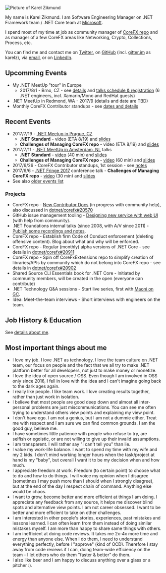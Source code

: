 ![Picture of Karel Zikmund](/images/karelz.jpg)

My name is Karel Zikmund.
I am Software Engineering Manager on .NET Framework team / .NET Core team at [Microsoft](https://www.microsoft.com/).

I spend most of my time at job as community manager of [CoreFX repo](https://github.com/dotnet/corefx) and as manager of a few CoreFX areas like Networking, Crypto, Collections, Process, etc.

You can find me and contact me on [Twitter](https://twitter.com/ziki_cz), on [GitHub](https://github.com/karelz) (incl. [gitter.im](https://gitter.im) as karelz), via [email](mailto:karelz@microsoft.com), or on [LinkedIn](https://www.linkedin.com/in/karelzikmund).

## Upcomming Events

* My .NET MeetUp "tour" in Europe
    * 2017/8/1 - Brno, CZ - see [details](https://twitter.com/ziki_cz/status/882255985867460610) and [talks schedule & registration](https://www.wug.cz/brno/akce/952--Net-TechTalks) (6 .NET engineers, incl. Xamarin/Mono and RedHat guests)
* .NET MeetUp in Redmond, WA - 2017/9 (details and date are TBD)
* Monthly CoreFX Contributor standups - see [dates and details](https://github.com/dotnet/corefx-standup/)

## Recent Events

* 2017/7/19 - [.NET Meetup in Prague, CZ](/events/2017-07-19_dotNetMeetUp_Prague)
  * **.NET Standard** - video (ETA 8/19) and [slides](https://www.slideshare.net/KarelZikmund1/net-meetup-prague-net-standard-karel-zikmund)
   * **Challenges of Managing CoreFX repo** - video (ETA 8/19) and [slides](https://www.slideshare.net/KarelZikmund1/net-meetup-prague-challenges-of-managing-corefx-repo-karel-zikmund)
* 2017/7/11 - [.NET MeetUp in Amsterdam, NL](/events/2017-07-11_dotNetMeetUp_Amsterdam) talks
   * **.NET Standard** - [video](https://www.youtube.com/watch?v=QhOfzglQ1-g) (40 min) and [slides](https://www.slideshare.net/KarelZikmund1/2017-0711-dotnetstandard)
   * **Challenges of Managing CoreFX repo** - [video](https://www.youtube.com/watch?v=QRUmG4TjViU) (60 min) and [slides](https://www.slideshare.net/KarelZikmund1/challenges-of-managing-corefx-repo)
* 2017/6/26 - CoreFX Contributor standups, 1st session - see [notes](https://github.com/dotnet/corefx-standup/blob/master/Standups/2017-06.md)
* 2017/6/6 - [.NET Fringe 2017](http://dotnetfringe.org) conference talk - **Challenges of Managing CoreFX repo** - [video](https://www.youtube.com/watch?v=Kcm0ns1pzm0) (30 min) and [slides](https://www.slideshare.net/KarelZikmund1/net-fringe-2017-challenges-of-managing-corefx-repo-karel-zikmund)
* See also [older events list](/details)

### Projects

* CoreFX repo - [New Contributor Docs](https://github.com/dotnet/corefx/wiki/New-contributor-Docs) (in progress with community help), also discussed in [dotnet/corefx#20570](https://github.com/dotnet/corefx/issues/20570)
* GitHub issue management tooling - [Designing new service with web UI](https://github.com/karelz/GitHubIssues#v2---web-ui) (with help from community).
* .NET Foundations internal talks (since 2008, with A/V since 2011) - [Publish some recordings and notes](https://twitter.com/ziki_cz/status/870877028093800448).
* CoreFX repo - Establish firm Code of Conduct enforcement (deleting offensive content). Blog about what and why will be enforced.
* CoreFX repo - Regular (monthly) alpha versions of .NET Core - see details in [dotnet/corefx#20911](https://github.com/dotnet/corefx/issues/20911)
* CoreFX repo - Spin off CoreFxExtensions repo to simplify creation of libraries/APIs by community which do not belong into CoreFX repo - see details in [dotnet/corefx#20902](https://github.com/dotnet/corefx/issues/20902)
* Shared Source CLI Essentials book for .NET Core - Initiated by community members, will be created in the open (everyone can contribute)
* .NET Technology Q&A sessions - Start live series, first with [Maoni on GC](https://twitter.com/ziki_cz/status/865370793567371268).
* Idea: Meet-the-team interviews - Short interviews with engineers on the team.

## Job History & Education

See [details about me](/details).

## Most important things about me

* I love my job. I love .NET as technology. I love the team culture on .NET team, our focus on people and the fact that we all try to make .NET platform better for all developers, not just to make money or monetize.
* I love the idea of open source / OSS. Even though I am involved in OSS only since 2016, I fell in love with the idea and I can't imagine going back to the dark ages again.
* I really like people. I like team work. I love creating results together, rather than just work in isolation.
* I believe that most people are good deep down and almost all inter-personal problems are just miscommunications. You can see me often trying to understand others view points and explaining my view point.
* I don't have ego. I am not a genius, but I am not a dummie either. Treat me with respect and I am sure we can find common grounds. I am the good guy, believe me.
* I have sometimes little patience with people who refuse to try, are selfish or egoistic, or are not willing to give up their invalid assumptions.
* I am transparent. I will rather say "I can't tell you" than lie.
* I value my work-life balance. I want to spend my time with my wife and my 2 kids. I don't mind working longer hours when the task/project at hand is my "baby", but overall I want it to be my decision when and how much.
* I appreciate freedom at work. Freedom (to certain point) to choose what to do and how to do things. I will voice my opinion when I disagree (sometimes I may push more than I should when I strongly disagree), but at the end of the day I respect chain of command. Anything else would be chaos.
* I want to grow, become better and more efficient at things I am doing. I appreciate any feedback from any source, it helps me discover blind spots and alternative view points. I am not career obsessed. I want to be better and more efficient to take on other challenges.
* I am interested in other people's stories, experiences, past mistakes and lessons learned. I can often learn from them instead of doing similar mistakes myself. I am more than happy to share same things with others.
* I am inefficient at doing code reviews. It takes me 2x-4x more time and energy than anyone else. When I do them, I need to understand everything perfectly, before I "approve" (kind of OCD). Therefore I stay away from code reviews if I can, doing team-wide efficiency on the team - I let others who do them "faster & better" do them.
* I also like beer and I am happy to discuss anything over a glass or a pitcher :).
